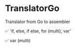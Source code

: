 # TranslatorGo
Translator from Go to assembler


:white_check_mark: 'if, else, if else, for (multi), var'

:white_check_mark: var (multi)
